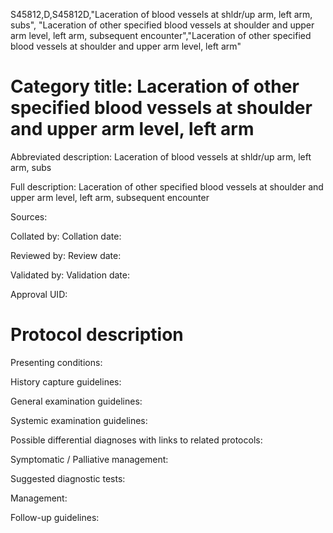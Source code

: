 S45812,D,S45812D,"Laceration of blood vessels at shldr/up arm, left arm, subs", "Laceration of other specified blood vessels at shoulder and upper arm level, left arm, subsequent encounter","Laceration of other specified blood vessels at shoulder and upper arm level, left arm"
# Category title: Laceration of other specified blood vessels at shoulder and upper arm level, left arm

Abbreviated description: Laceration of blood vessels at shldr/up arm, left arm, subs

Full description: Laceration of other specified blood vessels at shoulder and upper arm level, left arm, subsequent encounter

Sources:

Collated by:
Collation date:

Reviewed by:
Review date:

Validated by:
Validation date:

Approval UID:

# Protocol description

Presenting conditions:

History capture guidelines:

General examination guidelines:

Systemic examination guidelines:

Possible differential diagnoses with links to related protocols:

Symptomatic / Palliative management:

Suggested diagnostic tests:

Management:

Follow-up guidelines:
